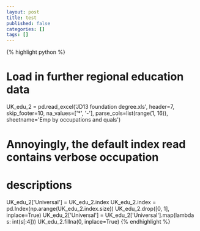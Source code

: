 ```yaml
---
layout: post
title: test
published: false
categories: []
tags: []
---
```



{% highlight python %}
# Load in further regional education data
UK_edu_2 = pd.read_excel('JD13 foundation degree.xls',
                         header=7,
                         skip_footer=10,
                         na_values=['*', '-'],
                         parse_cols=list(range(1, 16)),
                         sheetname='Emp by occupations and quals')
# Annoyingly, the default index read contains verbose occupation
# descriptions
UK_edu_2['Universal'] = UK_edu_2.index
UK_edu_2.index = pd.Index(np.arange(UK_edu_2.index.size))
UK_edu_2.drop([0, 1], inplace=True)
UK_edu_2['Universal'] = UK_edu_2['Universal'].map(lambda s: int(s[:4]))
UK_edu_2.fillna(0, inplace=True)
{% endhighlight %}

